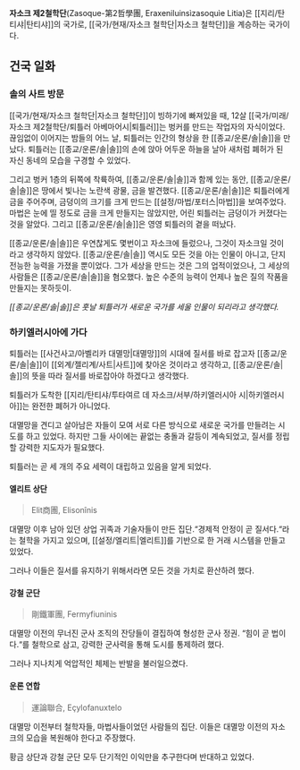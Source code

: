 **자소크 제2철학단**(Zasoque-第2哲學團, Eraxeniluinsìzasoquìe Litia)은 [[지리/탄티샤|탄티샤]]의 국가로, [[국가/현재/자소크 철학단|자소크 철학단]]을 계승하는 국가이다.

## 건국 일화
### 솔의 사트 방문
[[국가/현재/자소크 철학단|자소크 철학단]]이 빙하기에 빠져있을 때, 12살 [[국가/미래/자소크 제2철학단/퇴틀러 아베마어시|퇴틀러]]는 벙커를 만드는 작업자의 자식이었다. 끊임없이 이어지는 밤들의 어느 날, 퇴틀러는 인간의 형상을 한 [[종교/운론/솔|솔]]을 만났다. 퇴틀러는 [[종교/운론/솔|솔]]의 손에 앉아 어두운 하늘을 날아 새처럼 폐허가 된 자신 동네의 모습을 구경할 수 있었다.

그리고 벙커 1층의 뒤쪽에 착륙하여, [[종교/운론/솔|솔]]과 함께 있는 동안, [[종교/운론/솔|솔]]은 땅에서 빛나는 노란색 광물, 금을 발견했다. [[종교/운론/솔|솔]]은 퇴틀러에게 금을 주어주며, 금덩이의 크기를 크게 만드는 [[설정/마법/포터스|마법]]을 보여주었다. 마법은 눈에 띨 정도로 금을 크게 만들지는 않았지만, 어린 퇴틀러는 금덩이가 커졌다는 것을 알았다. 그리고 [[종교/운론/솔|솔]]은 영영 퇴틀러의 곁을 떠났다.

[[종교/운론/솔|솔]]은 우연찮게도 몇번이고 자소크에 들렀으나, 그것이 자소크일 것이라고 생각하지 않았다. [[종교/운론/솔|솔]] 역시도 모든 것을 아는 인물이 아니고, 단지 전능한 능력을 가졌을 뿐이었다. 그가 세상을 만드는 것은 그의 업적이었으나, 그 세상의 사람들은 [[종교/운론/솔|솔]]을 혐오했다. 높은 수준의 능력이 언제나 높은 질의 작품을 만들지는 못하듯이.

*[[종교/운론/솔|솔]]은 훗날 퇴틀러가 새로운 국가를 세울 인물이 되리라고 생각했다.*

### 하키엘러시아에 가다
퇴틀러는 [[사건사고/아벨리카 대멸망|대멸망]]의 시대에 질서를 바로 잡고자 [[종교/운론/솔|솔]]이 [[외계/젤리계/사트|사트]]에 찾아온 것이라고 생각하고, [[종교/운론/솔|솔]]의 뜻을 따라 질서를 바로잡아야 하겠다고 생각했다.

퇴틀러가 도착한 [[지리/탄티샤/투타여르 데 자소크/서부/하키엘러시아 시|하키엘러시아]]는 완전한 폐허가 아니었다.

대멸망을 견디고 살아남은 자들이 모여 서로 다른 방식으로 새로운 국가를 만들려는 시도를 하고 있었다. 하지만 그들 사이에는 끝없는 충돌과 갈등이 계속되었고, 질서를 정립할 강력한 지도자가 필요했다.

퇴틀러는 곧 세 개의 주요 세력이 대립하고 있음을 알게 되었다.

#### 엘리트 상단
> Elit商團, Elisonînis

대멸망 이후 남아 있던 상업 귀족과 기술자들이 만든 집단.“경제적 안정이 곧 질서다.“라는 철학을 가지고 있으며, [[설정/엘리트|엘리트]]를 기반으로 한 거래 시스템을 만들고 있었다.

그러나 이들은 질서를 유지하기 위해서라면 모든 것을 가치로 환산하려 했다.

#### 강철 군단
> 剛鐵軍團, Fermyfiuninis

대멸망 이전의 무너진 군사 조직의 잔당들이 결집하여 형성한 군사 정권. “힘이 곧 법이다.“를 철학으로 삼고, 강력한 군사력을 통해 도시를 통제하려 했다.

그러나 지나치게 억압적인 체제는 반발을 불러일으켰다.

#### 운론 연합
> 運論聯合, Eçylofanuxtelo

대멸망 이전부터 철학자들, 마법사들이었던 사람들의 집단. 이들은 대멸망 이전의 자소크의 모습을 복원해야 한다고 주장했다.

황금 상단과 강철 군단 모두 단기적인 이익만을 추구한다며 반대하고 있었다.